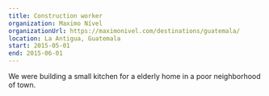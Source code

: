```yaml
---
title: Construction worker
organization: Maximo Nível
organizationUrl: https://maximonivel.com/destinations/guatemala/
location: La Antigua, Guatemala
start: 2015-05-01
end: 2015-06-01
---
```


We were building a small kitchen for a elderly home in a poor neighborhood of town.